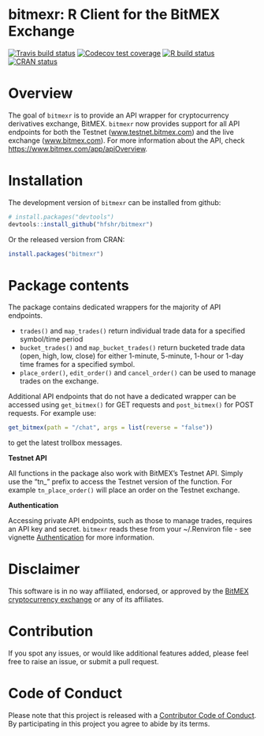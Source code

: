 
# bitmexr: R Client for the BitMEX Exchange

<!-- badges: start -->

[![Travis build
status](https://travis-ci.org/hfshr/bitmexr.svg?branch=master)](https://travis-ci.org/hfshr/bitmexr)
[![Codecov test
coverage](https://codecov.io/gh/hfshr/bitmexr/branch/master/graph/badge.svg)](https://codecov.io/gh/hfshr/bitmexr?branch=master)
[![R build
status](https://github.com/hfshr/bitmexr/workflows/R-CMD-check/badge.svg)](https://github.com/hfshr/bitmexr/actions)
[![CRAN
status](https://www.r-pkg.org/badges/version/bitmexr)](https://CRAN.R-project.org/package=bitmexr)
<!-- badges: end -->

# Overview

The goal of `bitmexr` is to provide an API wrapper for cryptocurrency
derivatives exchange, BitMEX. `bitmexr` now provides support for all API
endpoints for both the Testnet (www.testnet.bitmex.com) and the live
exchange (www.bitmex.com). For more information about the API, check
<https://www.bitmex.com/app/apiOverview>.

# Installation

The development version of `bitmexr` can be installed from github:

``` r
# install.packages("devtools")
devtools::install_github("hfshr/bitmexr")
```

Or the released version from CRAN:

``` r
install.packages("bitmexr")
```

# Package contents

The package contains dedicated wrappers for the majority of API
endpoints.

  - `trades()` and `map_trades()` return individual trade data for a
    specified symbol/time period
  - `bucket_trades()` and `map_bucket_trades()` return bucketed trade
    data (open, high, low, close) for either 1-minute, 5-minute, 1-hour
    or 1-day time frames for a specified symbol.
  - `place_order()`, `edit_order()` and `cancel_order()` can be used to
    manage trades on the exchange.

Additional API endpoints that do not have a dedicated wrapper can be
accessed using `get_bitmex()` for GET requests and `post_bitmex()` for
POST requests. For example use:

``` r
get_bitmex(path = "/chat", args = list(reverse = "false"))
```

to get the latest trollbox messages.

**Testnet API**

All functions in the package also work with BitMEX’s Testnet API. Simply
use the “tn\_” prefix to access the Testnet version of the function. For
example `tn_place_order()` will place an order on the Testnet exchange.

**Authentication**

Accessing private API endpoints, such as those to manage trades,
requires an API key and secret. `bitmexr` reads these from your
\~/.Renviron file - see vignette
[Authentication](https://hfshr.github.io/bitmexr/articles/authentication.html)
for more information.

# Disclaimer

This software is in no way affiliated, endorsed, or approved by the
[BitMEX cryptocurrency exchange](https://www.bitmex.com) or any of its
affiliates.

# Contribution

If you spot any issues, or would like additional features added, please
feel free to raise an issue, or submit a pull request.

# Code of Conduct

Please note that this project is released with a [Contributor Code of
Conduct](https://hfshr.github.io/bitmexr/CODE_OF_CONDUCT.html). By
participating in this project you agree to abide by its terms.
